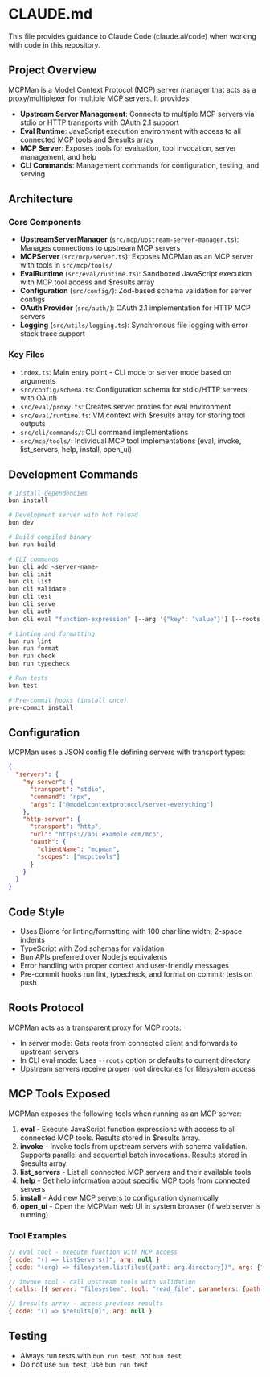# CLAUDE.md

This file provides guidance to Claude Code (claude.ai/code) when working with code in this repository.

## Project Overview

MCPMan is a Model Context Protocol (MCP) server manager that acts as a proxy/multiplexer for multiple MCP servers. It provides:

- **Upstream Server Management**: Connects to multiple MCP servers via stdio or HTTP transports with OAuth 2.1 support
- **Eval Runtime**: JavaScript execution environment with access to all connected MCP tools and $results array
- **MCP Server**: Exposes tools for evaluation, tool invocation, server management, and help
- **CLI Commands**: Management commands for configuration, testing, and serving

## Architecture

### Core Components

- **UpstreamServerManager** (`src/mcp/upstream-server-manager.ts`): Manages connections to upstream MCP servers
- **MCPServer** (`src/mcp/server.ts`): Exposes MCPMan as an MCP server with tools in `src/mcp/tools/`
- **EvalRuntime** (`src/eval/runtime.ts`): Sandboxed JavaScript execution with MCP tool access and $results array
- **Configuration** (`src/config/`): Zod-based schema validation for server configs
- **OAuth Provider** (`src/auth/`): OAuth 2.1 implementation for HTTP MCP servers
- **Logging** (`src/utils/logging.ts`): Synchronous file logging with error stack trace support

### Key Files

- `index.ts`: Main entry point - CLI mode or server mode based on arguments
- `src/config/schema.ts`: Configuration schema for stdio/HTTP servers with OAuth
- `src/eval/proxy.ts`: Creates server proxies for eval environment
- `src/eval/runtime.ts`: VM context with $results array for storing tool outputs
- `src/cli/commands/`: CLI command implementations
- `src/mcp/tools/`: Individual MCP tool implementations (eval, invoke, list_servers, help, install, open_ui)

## Development Commands

```bash
# Install dependencies
bun install

# Development server with hot reload
bun dev

# Build compiled binary
bun run build

# CLI commands
bun cli add <server-name>
bun cli init
bun cli list
bun cli validate
bun cli test
bun cli serve
bun cli auth
bun cli eval "function-expression" [--arg '{"key": "value"}'] [--roots /path/to/dir]

# Linting and formatting
bun run lint
bun run format
bun run check
bun run typecheck

# Run tests
bun test

# Pre-commit hooks (install once)
pre-commit install
```

## Configuration

MCPMan uses a JSON config file defining servers with transport types:

```json
{
  "servers": {
    "my-server": {
      "transport": "stdio",
      "command": "npx",
      "args": ["@modelcontextprotocol/server-everything"]
    },
    "http-server": {
      "transport": "http",
      "url": "https://api.example.com/mcp",
      "oauth": {
        "clientName": "mcpman",
        "scopes": ["mcp:tools"]
      }
    }
  }
}
```

## Code Style

- Uses Biome for linting/formatting with 100 char line width, 2-space indents
- TypeScript with Zod schemas for validation
- Bun APIs preferred over Node.js equivalents
- Error handling with proper context and user-friendly messages
- Pre-commit hooks run lint, typecheck, and format on commit; tests on push

## Roots Protocol

MCPMan acts as a transparent proxy for MCP roots:
- In server mode: Gets roots from connected client and forwards to upstream servers
- In CLI eval mode: Uses `--roots` option or defaults to current directory
- Upstream servers receive proper root directories for filesystem access

## MCP Tools Exposed

MCPMan exposes the following tools when running as an MCP server:

1. **eval** - Execute JavaScript function expressions with access to all connected MCP tools. Results stored in $results array.
2. **invoke** - Invoke tools from upstream servers with schema validation. Supports parallel and sequential batch invocations. Results stored in $results array.
3. **list_servers** - List all connected MCP servers and their available tools
4. **help** - Get help information about specific MCP tools from connected servers
5. **install** - Add new MCP servers to configuration dynamically
6. **open_ui** - Open the MCPMan web UI in system browser (if web server is running)

### Tool Examples

```javascript
// eval tool - execute function with MCP access
{ code: "() => listServers()", arg: null }
{ code: "(arg) => filesystem.listFiles({path: arg.directory})", arg: {"directory": "."} }

// invoke tool - call upstream tools with validation
{ calls: [{ server: "filesystem", tool: "read_file", parameters: {path: "README.md"} }], parallel: false }

// $results array - access previous results
{ code: "() => $results[0]", arg: null }
```

## Testing

- Always run tests with `bun run test`, not `bun test`
- Do not use `bun test`, use `bun run test`